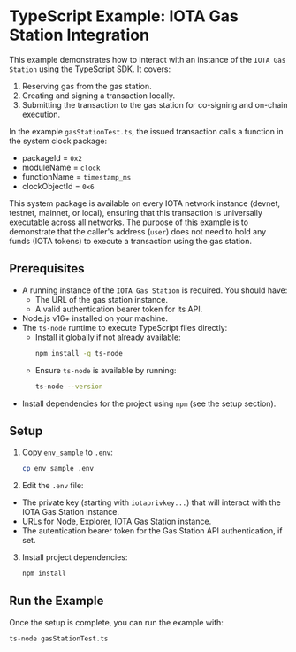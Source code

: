 # TypeScript Example: IOTA Gas Station Integration

This example demonstrates how to interact with an instance of the `IOTA Gas Station` using the TypeScript SDK. It covers:

1. Reserving gas from the gas station.
2. Creating and signing a transaction locally.
3. Submitting the transaction to the gas station for co-signing and on-chain execution.

In the example `gasStationTest.ts`, the issued transaction calls a function in the system clock package:
- packageId = `0x2`
- moduleName = `clock`
- functionName = `timestamp_ms`
- clockObjectId = `0x6`

This system package is available on every IOTA network instance (devnet, testnet, mainnet, or local), ensuring that this transaction is universally executable across all networks. The purpose of this example is to demonstrate that the caller's address (`user`) does not need to hold any funds (IOTA tokens) to execute a transaction using the gas station.

## Prerequisites

- A running instance of the `IOTA Gas Station` is required. You should have:
  - The URL of the gas station instance.
  - A valid authentication bearer token for its API.
- Node.js v16+ installed on your machine.
- The `ts-node` runtime to execute TypeScript files directly:
  - Install it globally if not already available:
    ```bash
    npm install -g ts-node
    ```
  - Ensure `ts-node` is available by running:
    ```bash
    ts-node --version
    ```
- Install dependencies for the project using `npm` (see the setup section).

## Setup

1. Copy `env_sample` to `.env`:
   ```bash
   cp env_sample .env
   ````

2. Edit the `.env` file:
- The private key (starting with `iotaprivkey...`) that will interact with the IOTA Gas Station instance.
- URLs for Node, Explorer, IOTA Gas Station instance.
- The autentication bearer token for the Gas Station API authentication, if set.

3. Install project dependencies:
   ```bash
   npm install
   ````

## Run the Example
Once the setup is complete, you can run the example with:
  ```bash
  ts-node gasStationTest.ts
  ````